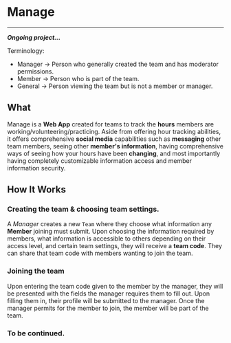 # Manage

---

***Ongoing project...***

 Terminology: 
 * Manager -> Person who generally created the team and has moderator permissions.
 * Member -> Person who is part of the team.
 * General -> Person viewing the team but is not a member or manager. 


## What 

Manage is a **Web App** created for teams to track the **hours** members are working/volunteering/practicing. Aside from offering hour tracking abilities, it offers comprehensive **social media** capabilities such as **messaging** other team members, seeing other **member's information**, having comprehensive ways of seeing how your hours have been **changing**, and most importantly having completely customizable information access and member information security. 

## How It Works

### Creating the team & choosing team settings.

A *Manager* creates a new `Team` where they choose what information any **Member** joining must submit. Upon choosing the information required by members, what information is accessible to others depending on their access level, and certain team settings, they will receive a **team code**. They can share that team code with members wanting to join the team. 

### Joining the team

Upon entering the team code given to the member by the manager, they will be presented with the fields the manager requires them to fill out. Upon filling them in, their profile will be submitted to the manager. Once the manager permits for the member to join, the member will be part of the team.

### To be continued. 





